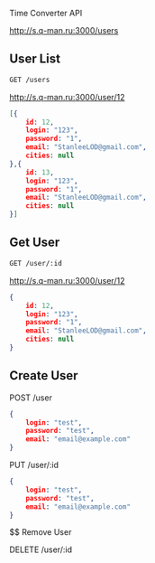 Time Converter API

http://s.q-man.ru:3000/users

## User List

```bash 
GET /users
```

http://s.q-man.ru:3000/user/12

```json
[{
	id: 12,
	login: "123",
	password: "1",
	email: "StanleeLOD@gmail.com",
	cities: null
},{
	id: 13,
	login: "123",
	password: "1",
	email: "StanleeLOD@gmail.com",
	cities: null
}]
```

## Get User

```bash
GET /user/:id
```

http://s.q-man.ru:3000/user/12

```json
{
	id: 12,
	login: "123",
	password: "1",
	email: "StanleeLOD@gmail.com",
	cities: null
}
```

## Create User

POST /user

```json
{
	login: "test",
	password: "test",
	email: "email@example.com"
}
```

PUT /user/:id

```json
{
	login: "test",
	password: "test",
	email: "email@example.com"
}
```

$$ Remove User

DELETE /user/:id
